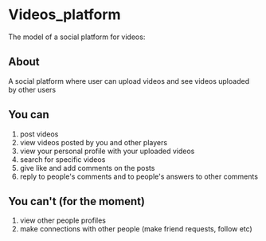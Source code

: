 # Videos_platform
The model of a social platform for videos:

## About
A social platform where user can upload videos and see videos uploaded by other users

## You can
1. post videos
2. view videos posted by you and other players
3. view your personal profile with your uploaded videos
4. search for specific videos
5. give like and add comments on the posts
6. reply to people's comments and to people's answers to other comments

## You can't (for the moment)
1. view other people profiles
2. make connections with other people (make friend requests, follow etc)
